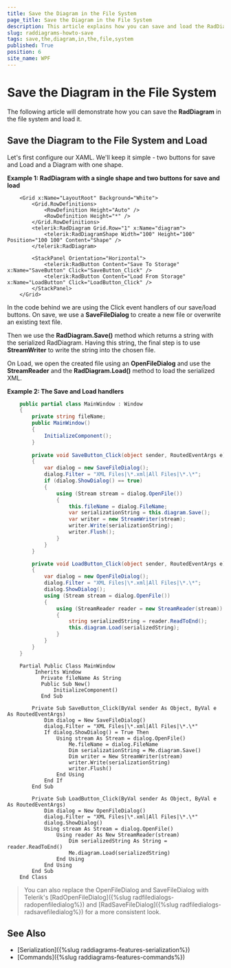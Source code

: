 ```yaml
---
title: Save the Diagram in the File System
page_title: Save the Diagram in the File System
description: This article explains how you can save and load the RadDiagram control to and from an XML file on your system.
slug: raddiagrams-howto-save
tags: save,the,diagram,in,the,file,system
published: True
position: 6
site_name: WPF
---
```


# Save the Diagram in the File System

The following article will demonstrate how you can save the __RadDiagram__ in the file system and load it.	  

## Save the Diagram to the File System and Load

Let's first configure our XAML. We'll keep it simple - two buttons for save and Load and a Diagram with one shape.

__Example 1: RadDiagram with a single shape and two buttons for save and load__
```XAML
	<Grid x:Name="LayoutRoot" Background="White">
		<Grid.RowDefinitions>
			<RowDefinition Height="Auto" />
			<RowDefinition Height="*" />
		</Grid.RowDefinitions>
		<telerik:RadDiagram Grid.Row="1" x:Name="diagram">
			<telerik:RadDiagramShape Width="100" Height="100" Position="100 100" Content="Shape" />
		</telerik:RadDiagram>

		<StackPanel Orientation="Horizontal">
			<telerik:RadButton Content="Save To Storage" x:Name="SaveButton" Click="SaveButton_Click" />
			<telerik:RadButton Content="Load From Storage" x:Name="LoadButton" Click="LoadButton_Click" />
		</StackPanel>
	</Grid>
```

In the code behind we are using the Click event handlers of our save/load buttons. On save, we use a __SaveFileDialog__ to create a new file or overwrite an existing text file.		

Then we use the __RadDiagram.Save()__ method which returns a string with the serialized RadDiagram. Having this string, the final step is to use __StreamWriter__ to write the string into the chosen file.

On Load, we open the created file using an __OpenFileDialog__ and use the __StreamReader__ and the __RadDiagram.Load()__ method to load the serialized XML.

__Example 2: The Save and Load handlers__
```C#
	public partial class MainWindow : Window
	{
		private string fileName;
		public MainWindow()
		{
			InitializeComponent();
		}
		
		private void SaveButton_Click(object sender, RoutedEventArgs e)
        {
            var dialog = new SaveFileDialog();
            dialog.Filter = "XML Files|\*.xml|All Files|\*.\*";
            if (dialog.ShowDialog() == true)
            {
                using (Stream stream = dialog.OpenFile())
                {
                    this.fileName = dialog.FileName;
                    var serializationString = this.diagram.Save();
                    var writer = new StreamWriter(stream);
                    writer.Write(serializationString);
                    writer.Flush();
                }
            }
        }

        private void LoadButton_Click(object sender, RoutedEventArgs e)
        {
            var dialog = new OpenFileDialog();
            dialog.Filter = "XML Files|\*.xml|All Files|\*.\*";
            dialog.ShowDialog();
            using (Stream stream = dialog.OpenFile())
            {
                using (StreamReader reader = new StreamReader(stream))
                {
                    string serializedString = reader.ReadToEnd();
                    this.diagram.Load(serializedString);
                }
            }
        }
	}
```
```VB.NET
	Partial Public Class MainWindow
		 Inherits Window
		   Private fileName As String
		   Public Sub New()
			   InitializeComponent()
		   End Sub

		Private Sub SaveButton_Click(ByVal sender As Object, ByVal e As RoutedEventArgs)
			Dim dialog = New SaveFileDialog()
			dialog.Filter = "XML Files|\*.xml|All Files|\*.\*"
			If dialog.ShowDialog() = True Then
				Using stream As Stream = dialog.OpenFile()
					Me.fileName = dialog.FileName
					Dim serializationString = Me.diagram.Save()
					Dim writer = New StreamWriter(stream)
					writer.Write(serializationString)
					writer.Flush()
				End Using
			End If
		End Sub

		Private Sub LoadButton_Click(ByVal sender As Object, ByVal e As RoutedEventArgs)
			Dim dialog = New OpenFileDialog()
			dialog.Filter = "XML Files|\*.xml|All Files|\*.\*"
			dialog.ShowDialog()
			Using stream As Stream = dialog.OpenFile()
				Using reader As New StreamReader(stream)
					Dim serializedString As String = reader.ReadToEnd()
					Me.diagram.Load(serializedString)
				End Using
			End Using
		End Sub
    End Class
```

> You can also replace the OpenFileDialog and SaveFileDialog with Telerik's [RadOpenFileDialog]({%slug radfiledialogs-radopenfiledialog%}) and [RadSaveFileDialog]({%slug radfiledialogs-radsavefiledialog%}) for a more consistent look.

## See Also
 * [Serialization]({%slug raddiagrams-features-serialization%})
 * [Commands]({%slug raddiagrams-features-commands%})